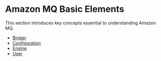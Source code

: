 # Amazon MQ Basic Elements<a name="amazon-mq-basic-elements"></a>

This section introduces key concepts essential to understanding Amazon MQ\.


+ [Broker](broker.md)
+ [Configuration](configuration.md)
+ [Engine](broker-engine.md)
+ [User](user.md)